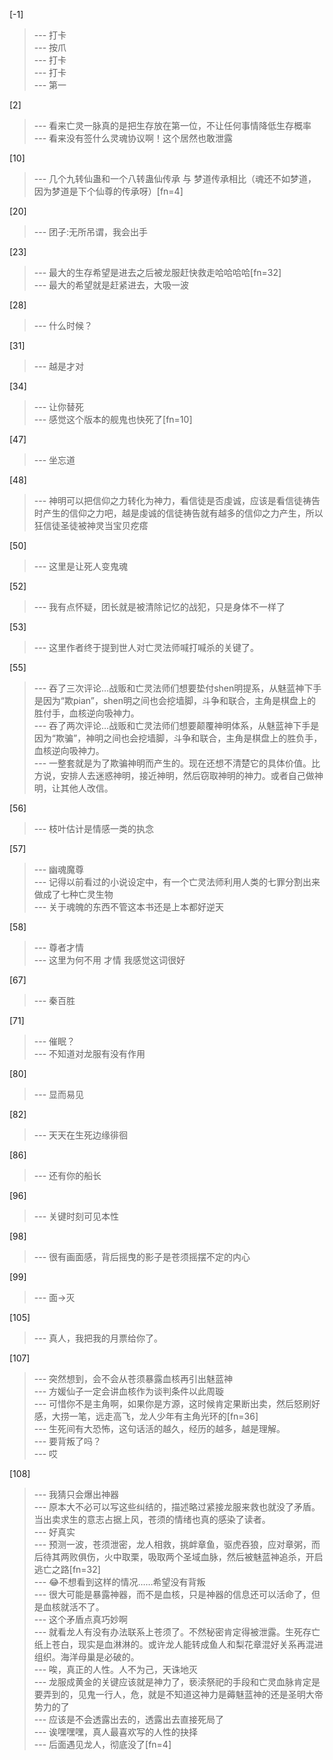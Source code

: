 
[-1] 
>--- 打卡<br>
>--- 按爪<br>
>--- 打卡<br>
>--- 打卡<br>
>--- 第一<br>

[2] 
>--- 看来亡灵一脉真的是把生存放在第一位，不让任何事情降低生存概率<br>
>--- 看来没有签什么灵魂协议啊！这个居然也敢泄露<br>

[10] 
>--- 几个九转仙蛊和一个八转蛊仙传承 与 梦道传承相比（魂还不如梦道，因为梦道是下个仙尊的传承呀）[fn=4]<br>

[20] 
>--- 团子:无所吊谓，我会出手<br>

[23] 
>--- 最大的生存希望是进去之后被龙服赶快救走哈哈哈哈[fn=32]<br>
>--- 最大的希望就是赶紧进去，大吸一波<br>

[28] 
>--- 什么时候？<br>

[31] 
>--- 越是才对<br>

[34] 
>--- 让你替死<br>
>--- 感觉这个版本的舰鬼也快死了[fn=10]<br>

[47] 
>--- 坐忘道<br>

[48] 
>--- 神明可以把信仰之力转化为神力，看信徒是否虔诚，应该是看信徒祷告时产生的信仰之力吧，越是虔诚的信徒祷告就有越多的信仰之力产生，所以狂信徒圣徒被神灵当宝贝疙瘩<br>

[50] 
>--- 这里是让死人变鬼魂<br>

[52] 
>--- 我有点怀疑，团长就是被清除记忆的战犯，只是身体不一样了<br>

[53] 
>--- 这里作者终于提到世人对亡灵法师喊打喊杀的关键了。<br>

[55] 
>--- 吞了三次评论…战贩和亡灵法师们想要垫付shen明提系，从魅蓝神下手是因为“欺pian”，shen明之间也会挖墙脚，斗争和联合，主角是棋盘上的胜付手，血核逆向吸神力。<br>
>--- 吞了两次评论…战贩和亡灵法师们想要颠覆神明体系，从魅蓝神下手是因为“欺骗”，神明之间也会挖墙脚，斗争和联合，主角是棋盘上的胜负手，血核逆向吸神力。<br>
>--- 一整套就是为了欺骗神明而产生的。现在还想不清楚它的具体价值。比方说，安排人去迷惑神明，接近神明，然后窃取神明的神力。或者自己做神明，让其他人改信。<br>

[56] 
>--- 枝叶估计是情感一类的执念<br>

[57] 
>--- 幽魂魔尊<br>
>--- 记得以前看过的小说设定中，有一个亡灵法师利用人类的七罪分割出来做成了七种亡灵生物<br>
>--- 关于魂魄的东西不管这本书还是上本都好逆天<br>

[58] 
>--- 尊者才情<br>
>--- 这里为何不用
才情
我感觉这词很好<br>

[67] 
>--- 秦百胜<br>

[71] 
>--- 催眠？<br>
>--- 不知道对龙服有没有作用<br>

[80] 
>--- 显而易见<br>

[82] 
>--- 天天在生死边缘徘徊<br>

[86] 
>--- 还有你的船长<br>

[96] 
>--- 关键时刻可见本性<br>

[98] 
>--- 很有画面感，背后摇曳的影子是苍须摇摆不定的内心<br>

[99] 
>--- 面→灭<br>

[105] 
>--- 真人，我把我的月票给你了。<br>

[107] 
>--- 突然想到，会不会从苍须暴露血核再引出魅蓝神<br>
>--- 方媛仙子一定会讲血核作为谈判条件以此周璇<br>
>--- 可惜你不是主角啊，如果你是方源，这时候肯定果断出卖，然后怒刷好感，大捞一笔，远走高飞，龙人少年有主角光环的[fn=36]<br>
>--- 生死间有大恐怖，这句话活的越久，经历的越多，越是理解。<br>
>--- 要背叛了吗？<br>
>--- 哎<br>

[108] 
>--- 我猜只会爆出神器<br>
>--- 原本大不必可以写这些纠结的，描述略过紧接龙服来救也就没了矛盾。当出卖求生的意志占据上风，苍须的情绪也真的感染了读者。<br>
>--- 好真实<br>
>--- 预测一波，苍须泄密，龙人相救，挑衅章鱼，驱虎吞狼，应对章粥，而后待其两败俱伤，火中取栗，吸取两个圣域血脉，然后被魅蓝神追杀，开启逃亡之路[fn=32]<br>
>--- 😂不想看到这样的情况……希望没有背叛<br>
>--- 很大可能是暴露神器，而不是血核，只是神器的信息还可以活命了，但是血核就活不了。<br>
>--- 这个矛盾点真巧妙啊<br>
>--- 就看龙人有没有办法联系上苍须了。不然秘密肯定得被泄露。生死存亡纸上苍白，现实是血淋淋的。或许龙人能转成鱼人和梨花章混好关系再混进组织。海洋母巢是必破的。<br>
>--- 唉，真正的人性。人不为己，天诛地灭<br>
>--- 龙服成黄金的关键应该就是神力了，亵渎祭祀的手段和亡灵血脉肯定是要弄到的，见鬼一行人，危，就是不知道这神力是薅魅蓝神的还是圣明大帝势力的了<br>
>--- 应该是不会透露出去的，透露出去直接死局了<br>
>--- 诶嘿嘿嘿，真人最喜欢写的人性的抉择<br>
>--- 后面遇见龙人，彻底没了[fn=4]<br>
